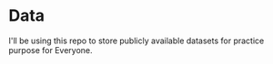 # Data
I'll be using this repo to store publicly available datasets for practice purpose for Everyone.
